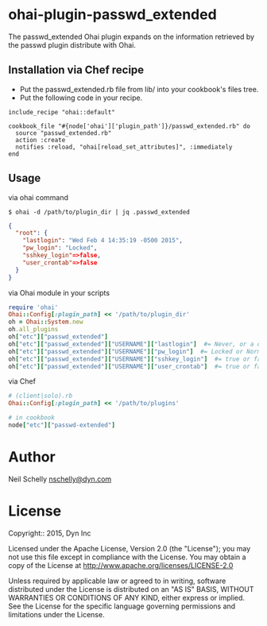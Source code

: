 ohai-plugin-passwd_extended
============================

The passwd_extended Ohai plugin expands on the information retrieved by the passwd plugin distribute with Ohai.

Installation via Chef recipe
-----------------------------

* Put the passwd_extended.rb file from lib/ into your cookbook's files tree.
* Put the following code in your recipe.

```
include_recipe "ohai::default"

cookbook_file "#{node['ohai']['plugin_path']}/passwd_extended.rb" do
  source "passwd_extended.rb"
  action :create
  notifies :reload, "ohai[reload_set_attributes]", :immediately
end
```

Usage
------

via ohai command

```
$ ohai -d /path/to/plugin_dir | jq .passwd_extended
```

```json
{
  "root": {
    "lastlogin": "Wed Feb 4 14:35:19 -0500 2015",
    "pw_login": "Locked",
    "sshkey_login"=>false,
    "user_crontab"=>false
  }
}
```

via Ohai module in your scripts

```ruby
require 'ohai'
Ohai::Config[:plugin_path] << '/path/to/plugin_dir'
oh = Ohai::System.new
oh.all_plugins
oh["etc"]["passwd_extended"]
oh["etc"]["passwd_extended"]["USERNAME"]["lastlogin"]  #= Never, or a date
oh["etc"]["passwd_extended"]["USERNAME"]["pw_login"]  #= Locked or Normal or No Password
oh["etc"]["passwd_extended"]["USERNAME"]["sshkey_login"]  #= true or false
oh["etc"]["passwd_extended"]["USERNAME"]["user_crontab"]  #= true or false
```

via Chef

```ruby
# (client|solo).rb
Ohai::Config[:plugin_path] << '/path/to/plugins'
```

```ruby
# in cookbook
node["etc"]["passwd-extended"]
```

Author
======

Neil Schelly <nschelly@dyn.com>

License
=======

Copyright:: 2015, Dyn Inc

Licensed under the Apache License, Version 2.0 (the "License"); you may not
use this file except in compliance with the License. You may obtain a copy
of the License at http://www.apache.org/licenses/LICENSE-2.0

Unless required by applicable law or agreed to in writing, software
distributed under the License is distributed on an "AS IS" BASIS, WITHOUT
WARRANTIES OR CONDITIONS OF ANY KIND, either express or implied. See the
License for the specific language governing permissions and limitations
under the License.
